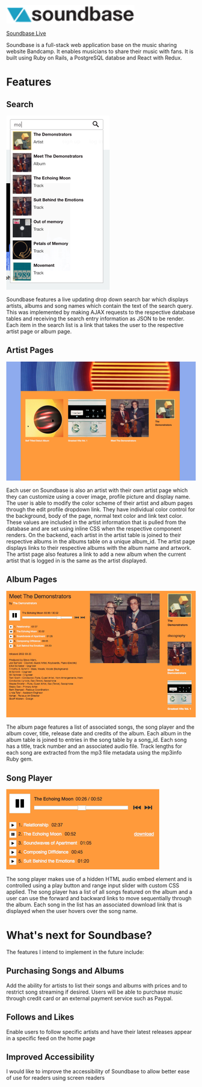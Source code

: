 ![alt text](https://github.com/jpshugrue/soundbase/blob/master/app/assets/images/github_logo.png "Soundbase Logo")

[Soundbase Live](https://aa-soundbase.herokuapp.com/#/)

Soundbase is a full-stack web application base on the music sharing website Bandcamp. It enables musicians to share their music with fans. It is built using Ruby on Rails, a PostgreSQL databse and React with Redux.

# Features

## Search

![alt text](https://github.com/jpshugrue/soundbase/blob/master/app/assets/images/search_bar_shot.png "Search Bar")

Soundbase features a live updating drop down search bar which displays artists, albums and song names which contain the text of the search query. This was implemented by making AJAX requests to the respective database tables and receiving the search entry information as JSON to be render. Each item in the search list is a link that takes the user to the respective artist page or album page.

## Artist Pages

![alt text](https://github.com/jpshugrue/soundbase/blob/master/app/assets/images/artist_page_shot.png "Artist Page")

Each user on Soundbase is also an artist with their own artist page which they can customize using a cover image, profile picture and display name. The user is able to modify the color scheme of their artist and album pages through the edit profile dropdown link. They have individual color control for the background, body of the page, normal text color and link text color. These values are included in the artist information that is pulled from the database and are set using inline CSS when the respective component renders. On the backend, each artist in the artist table is joined to their respective albums in the albums table on a unique album_id. The artist page displays links to their respective albums with the album name and artwork. The artist page also features a link to add a new album when the current artist that is logged in is the same as the artist displayed.

## Album Pages

![alt text](https://github.com/jpshugrue/soundbase/blob/master/app/assets/images/album_page_shot.png "Album Page")

The album page features a list of associated songs, the song player and the album cover, title, release date and credits of the album. Each album in the album table is joined to entries in the song table by a song_id. Each song has a title, track number and an associated audio file. Track lengths for each song are extracted from the mp3 file metadata using the mp3info Ruby gem.

## Song Player

![alt text](https://github.com/jpshugrue/soundbase/blob/master/app/assets/images/song_player_shot.png "Song Player")

The song player makes use of a hidden HTML audio embed element and is controlled using a play button and range input slider with custom CSS applied. The song player has a list of all songs featured on the album and a user can use the forward and backward links to move sequentially through the album. Each song in the list has an associated download link that is displayed when the user hovers over the song name.

# What's next for Soundbase?

The features I intend to implement in the future include:

## Purchasing Songs and Albums
Add the ability for artists to list their songs and albums with prices and to restrict song streaming if desired. Users will be able to purchase music through credit card or an external payment service such as Paypal.

## Follows and Likes
Enable users to follow specific artists and have their latest releases appear in a specific feed on the home page

## Improved Accessibility
I would like to improve the accessibility of Soundbase to allow better ease of use for readers using screen readers
